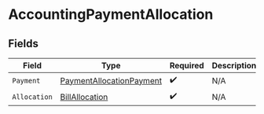 # AccountingPaymentAllocation


## Fields

| Field                                                                           | Type                                                                            | Required                                                                        | Description                                                                     |
| ------------------------------------------------------------------------------- | ------------------------------------------------------------------------------- | ------------------------------------------------------------------------------- | ------------------------------------------------------------------------------- |
| `Payment`                                                                       | [PaymentAllocationPayment](../../Models/Components/PaymentAllocationPayment.md) | :heavy_check_mark:                                                              | N/A                                                                             |
| `Allocation`                                                                    | [BillAllocation](../../Models/Components/BillAllocation.md)                     | :heavy_check_mark:                                                              | N/A                                                                             |